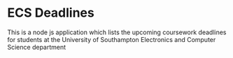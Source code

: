 ECS Deadlines
=============
This is a node js application which lists the upcoming coursework deadlines for students at the University of Southampton Electronics and Computer Science department

